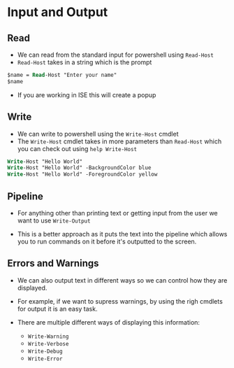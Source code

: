 # Input and Output

## Read

- We can read from the standard input for powershell using `Read-Host`
- `Read-Host` takes in a string which is the prompt

```ps
$name = Read-Host "Enter your name"
$name
```

- If you are working in ISE this will create a popup

## Write

- We can write to powershell using the `Write-Host` cmdlet
- The `Write-Host` cmdlet takes in more parameters than `Read-Host` which you 
    can check out using `help Write-Host`

```ps
Write-Host "Hello World"
Write-Host "Hello World" -BackgroundColor blue
Write-Host "Hello World" -ForegroundColor yellow
``` 

## Pipeline

- For anything other than printing text or getting input from the user we want
    to use `Write-Output`

- This is a better approach as it puts the text into the pipeline which allows
    you to run commands on it before it's outputted to the screen.

## Errors and Warnings

- We can also output text in different ways so we can control how they are displayed.

- For example, if we want to supress warnings, by using the righ cmdlets for
    output it is an easy task. 

- There are multiple different ways of displaying this information:

    - `Write-Warning`
    - `Write-Verbose`
    - `Write-Debug`
    - `Write-Error`
 